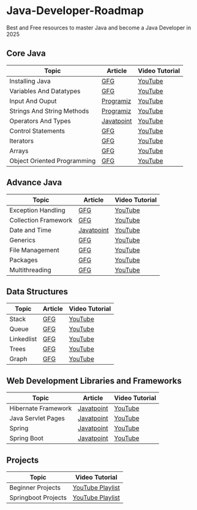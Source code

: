# Java-Developer-Roadmap
Best and Free resources to master Java and become a Java Developer in 2025

## Core Java
| Topic                       | Article                                                                                      | Video Tutorial                                              |
|-----------------------------|----------------------------------------------------------------------------------------------|-------------------------------------------------------------|
| Installing Java             | [GFG](https://www.geeksforgeeks.org/how-to-download-and-install-java-for-64-bit-machine/)    | [YouTube](https://www.youtube.com/watch?v=SQykK40fFds)      |
| Variables And Datatypes     | [GFG](https://www.geeksforgeeks.org/data-types-in-java/)                                     | [YouTube](https://www.youtube.com/watch?v=X0zdAG7gfgs)      |
| Input And Ouput             | [Programiz](https://www.programiz.com/java-programming/basic-input-output)                   | [YouTube](https://www.youtube.com/watch?v=bwHr9G5VIls)      |
| Strings And String Methods  | [Programiz](https://www.programiz.com/java-programming/library/string)                       | [YouTube](https://www.youtube.com/watch?v=zL1DPZ0Ovlo)      |
| Operators And Types         | [Javatpoint](https://www.javatpoint.com/operators-in-java)                                   | [YouTube](https://www.youtube.com/watch?v=pnn2VTSr1Ko)      |
| Control Statements          | [GFG](https://www.geeksforgeeks.org/decision-making-javaif-else-switch-break-continue-jump/) | [YouTube](https://www.youtube.com/watch?v=I5srDu75h_M)      |
| Iterators                   | [GFG](https://www.geeksforgeeks.org/loops-in-java/)                                          | [YouTube](https://www.youtube.com/watch?v=0r1SfRoLuzU)      |
| Arrays                      | [GFG](https://www.geeksforgeeks.org/arrays-in-java/)                                         | [YouTube](https://www.youtube.com/watch?v=NTHVTY6w2Co)      |
| Object Oriented Programming | [GFG](https://www.geeksforgeeks.org/object-oriented-programming-oops-concept-in-java/)       | [YouTube](https://www.youtube.com/watch?v=a199KZGMNxk&t=4s) |

## Advance Java
| Topic                | Article                                                      | Video Tutorial                                              |
|----------------------|--------------------------------------------------------------|-------------------------------------------------------------|
| Exception Handling   | [GFG](https://www.javatpoint.com/exception-handling-in-java) | [YouTube](https://www.youtube.com/watch?v=SQykK40fFds)      |
| Collection Framework | [GFG](https://www.geeksforgeeks.org/collections-in-java-2/)  | [YouTube](https://www.youtube.com/watch?v=rzA7UJ-hQn4&t=1s) |
| Date and Time        | [Javatpoint](https://www.javatpoint.com/java-date)           | [YouTube](https://www.youtube.com/watch?v=PCJRuBQa4Pk)      |
| Generics             | [GFG](https://www.geeksforgeeks.org/generics-in-java/)       | [YouTube](https://www.youtube.com/watch?v=K1iu1kXkVoA)      |
| File Management      | [GFG](https://www.geeksforgeeks.org/file-handling-in-java/)  | [YouTube](https://www.youtube.com/watch?v=b35mlSPOlJg)      |
| Packages             | [GFG](https://www.geeksforgeeks.org/packages-in-java/)       | [YouTube](https://www.youtube.com/watch?v=GEWH8gElHmI)      |
| Multithreading       | [GFG](https://www.geeksforgeeks.org/multithreading-in-java/) | [YouTube](https://www.youtube.com/watch?v=WldMTtUWqTg)      |

## Data Structures
| Topic      | Article                                                                   | Video Tutorial                                         |
|------------|---------------------------------------------------------------------------|--------------------------------------------------------|
| Stack      | [GFG](https://www.geeksforgeeks.org/stack-class-in-java/)                 | [YouTube](https://www.youtube.com/watch?v=7m1DMYAbdiY) |
| Queue      | [GFG](https://www.geeksforgeeks.org/queue-interface-java/)                | [YouTube](https://www.youtube.com/watch?v=va_6RmSrKCg) |
| Linkedlist | [GFG](https://www.geeksforgeeks.org/linked-list-in-java/)                 | [YouTube](https://www.youtube.com/watch?v=oAja8-Ulz6o) |
| Trees      | [GFG](https://www.geeksforgeeks.org/introduction-to-tree-data-structure/) | [YouTube](https://www.youtube.com/watch?v=-DzowlcaUmE) |
| Graph      | [GFG](https://www.geeksforgeeks.org/graph-and-its-representations/)       | [YouTube](https://www.youtube.com/watch?v=OffNesBSRA4) |

## Web Development Libraries and Frameworks
| Topic               | Article                                                       | Video Tutorial                                                                                 |
|---------------------|---------------------------------------------------------------|------------------------------------------------------------------------------------------------|
| Hibernate Framework | [Javatpoint](https://www.javatpoint.com/hibernate-tutorial)   | [YouTube](https://www.youtube.com/watch?v=KqzLEKHtLlw&list=PL0zysOflRCekX8OO7V7pGQ9kxZ28JyJlk) |
| Java Servlet Pages  | [Javatpoint](https://www.javatpoint.com/jsp-tutorial)         | [YouTube](https://www.youtube.com/watch?v=xve6QEgIR-0&list=PL0zysOflRCel5BSXoslpfDawe8FyyOSZb) |
| Spring              | [Javatpoint](https://www.javatpoint.com/spring-tutorial)      | [YouTube](https://www.youtube.com/watch?v=XQd_D19fPvs)                                         |
| Spring Boot         | [Javatpoint](https://www.javatpoint.com/spring-boot-tutorial) | [YouTube](https://www.youtube.com/watch?v=BGTx91t8q50&list=PLsyeobzWxl7q6oUFts2erdot6jxF_lisP) |

## Projects
| Topic               | Video Tutorial                                                                                 |
|---------------------|------------------------------------------------------------------------------------------------|
| Beginner Projects   | [YouTube Playlist](https://www.youtube.com/watch?v=pMR_48AF-A0&list=PL_6klLfS1WqE1-_MJgZiJqAaccjLGHh0H) |
| Springboot Projects | [YouTube Playlist](https://www.youtube.com/watch?v=iBGkJln9BPo&list=PLcs1FElCmEu121gqGwlQt47d0SqNkzSTK) |
